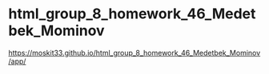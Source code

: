 # html_group_8_homework_46_Medetbek_Mominov
https://moskit33.github.io/html_group_8_homework_46_Medetbek_Mominov/app/

